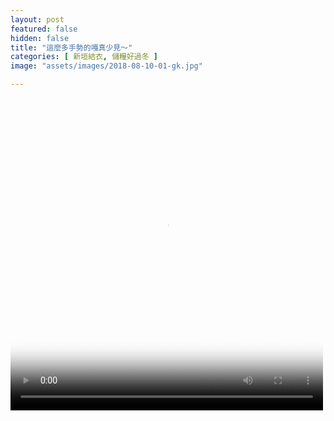```yaml
---
layout: post
featured: false
hidden: false
title: "這麼多手勢的嘎真少見～"
categories: [ 新垣結衣, 儲糧好過冬 ]
image: "assets/images/2018-08-10-01-gk.jpg"

---
```

<video controls="controls" src="{{ site.baseurl }}/assets/images/2018-08-10-01-gk.mp4" poster="{{ site.baseurl }}/assets/images/2018-08-10-01-gk.jpg" loop="loop" width="500" height="500">您的瀏覽器不支持 video 標簽。</video>
